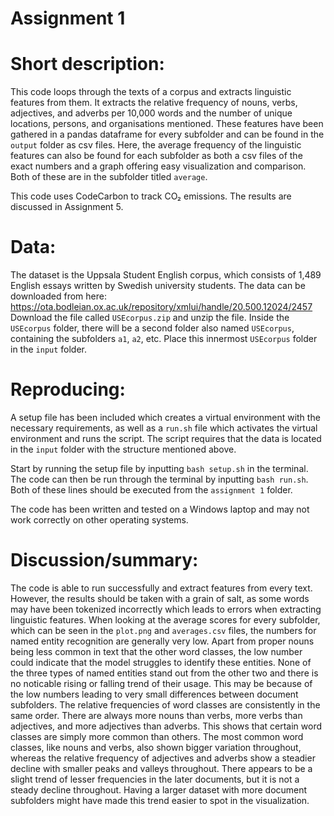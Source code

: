 # Assignment 1

# Short description:
This code loops through the texts of a corpus and extracts linguistic features from them. It extracts the relative frequency of nouns, verbs, adjectives, and adverbs per 10,000 words and the number of unique locations, persons, and organisations mentioned. These features have been gathered in a pandas dataframe for every subfolder and can be found in the ```output``` folder as csv files. Here, the average frequency of the linguistic features can also be found for each subfolder as both a csv files of the exact numbers and a graph offering easy visualization and comparison. Both of these are in the subfolder titled ```average```.

This code uses CodeCarbon to track CO₂ emissions. The results are discussed in Assignment 5.

# Data:
The dataset is the Uppsala Student English corpus, which consists of 1,489 English essays written by Swedish university students. 
The data can be downloaded from here: https://ota.bodleian.ox.ac.uk/repository/xmlui/handle/20.500.12024/2457
Download the file called ```USEcorpus.zip``` and unzip the file. Inside the ```USEcorpus``` folder, there will be a second folder also named ```USEcorpus```, containing the subfolders ```a1```, ```a2```, etc. Place this innermost ```USEcorpus``` folder in the ```input``` folder.

# Reproducing:
A setup file has been included which creates a virtual environment with the necessary requirements, as well as a ```run.sh``` file which activates the virtual environment and runs the script. The script requires that the data is located in the ```input``` folder with the structure mentioned above. 

Start by running the setup file by inputting ```bash setup.sh``` in the terminal. 
The code can then be run through the terminal by inputting ```bash run.sh```.
Both of these lines should be executed from the ```assignment 1``` folder.

The code has been written and tested on a Windows laptop and may not work correctly on other operating systems.

# Discussion/summary:
The code is able to run successfully and extract features from every text. However, the results should be taken with a grain of salt, as some words may have been tokenized incorrectly which leads to errors when extracting linguistic features.
When looking at the average scores for every subfolder, which can be seen in the ```plot.png``` and ```averages.csv``` files, the numbers for named entity recognition are generally very low. Apart from proper nouns being less common in text that the other word classes, the low number could indicate that the model struggles to identify these entities. None of the three types of named entities stand out from the other two and there is no noticable rising or falling trend of their usage. This may be because of the low numbers leading to very small differences between document subfolders. 
The relative frequencies of word classes are consistently in the same order. There are always more nouns than verbs, more verbs than adjectives, and more adjectives than adverbs. This shows that certain word classes are simply more common than others. The most common word classes, like nouns and verbs, also shown bigger variation throughout, whereas the relative frequency of adjectives and adverbs show a steadier decline with smaller peaks and valleys throughout.
There appears to be a slight trend of lesser frequencies in the later documents, but it is not a steady decline throughout. Having a larger dataset with more document subfolders might have made this trend easier to spot in the visualization.